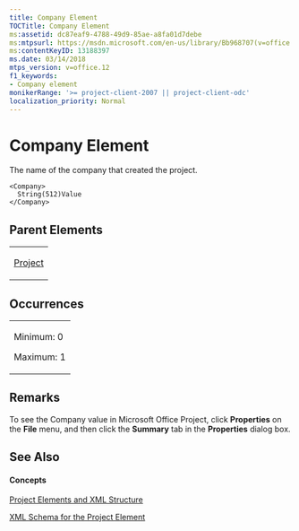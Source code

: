 ```yaml
---
title: Company Element
TOCTitle: Company Element
ms:assetid: dc87eaf9-4788-49d9-85ae-a8fa01d7debe
ms:mtpsurl: https://msdn.microsoft.com/en-us/library/Bb968707(v=office.12)
ms:contentKeyID: 13188397
ms.date: 03/14/2018
mtps_version: v=office.12
f1_keywords:
- Company element
monikerRange: '>= project-client-2007 || project-client-odc'
localization_priority: Normal
---
```


# Company Element




The name of the company that created the project.

    <Company>
      String(512)Value
    </Company>

## Parent Elements

<table>
<colgroup>
<col style="width: 100%" />
</colgroup>
<tbody>
<tr class="odd">
<td><p><a href="project-element.md">Project</a></p></td>
</tr>
</tbody>
</table>

## Occurrences

<table>
<colgroup>
<col style="width: 100%" />
</colgroup>
<tbody>
<tr class="odd">
<td><p>Minimum: 0</p>
<p>Maximum: 1</p></td>
</tr>
</tbody>
</table>

## Remarks

To see the Company value in Microsoft Office Project, click **Properties** on the **File** menu, and then click the **Summary** tab in the **Properties** dialog box.

## See Also

#### Concepts

[Project Elements and XML Structure](project-elements-and-xml-structure.md)

[XML Schema for the Project Element](xml-schema-for-the-project-element.md)


